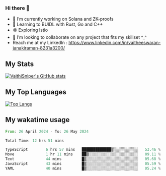 ### Hi there 👋

- 🔭 I’m currently working on Solana and ZK-proofs
- 📖 Learning to BUIDL with Rust, Go and C++
- 🕸️ Exploring Istio
- 👯 I’m looking to collaborate on any project that fits my skillset ^_^
- Reach me at my LinkedIn : https://www.linkedin.com/in/vaitheeswaran-janakiraman-8231a3200/

## My Stats
[![VaithiSniper's GitHub stats](https://github-readme-stats.vercel.app/api?username=VaithiSniper&hide=stars&theme=radical)](https://github.com/anuraghazra/github-readme-stats)

## My Top Languages

[![Top Langs](https://github-readme-stats.vercel.app/api/top-langs/?username=VaithiSniper&layout=compact)](https://github.com/anuraghazra/github-readme-stats)

## My wakatime usage

<!--START_SECTION:waka-->

```rust
From: 26 April 2024 - To: 26 May 2024

Total Time: 12 hrs 51 mins

TypeScript        6 hrs 57 mins   █████████████▒░░░░░░░░░░░   53.46 %
Move              1 hr 11 mins    ██▒░░░░░░░░░░░░░░░░░░░░░░   09.11 %
Text              44 mins         █▒░░░░░░░░░░░░░░░░░░░░░░░   05.68 %
JavaScript        43 mins         █▒░░░░░░░░░░░░░░░░░░░░░░░   05.59 %
YAML              40 mins         █▒░░░░░░░░░░░░░░░░░░░░░░░   05.24 %
```

<!--END_SECTION:waka-->
